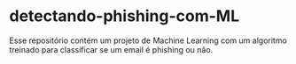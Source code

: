 # detectando-phishing-com-ML
Esse repositório contém um projeto de Machine Learning com um algoritmo treinado para classificar se um email é phishing ou não.
